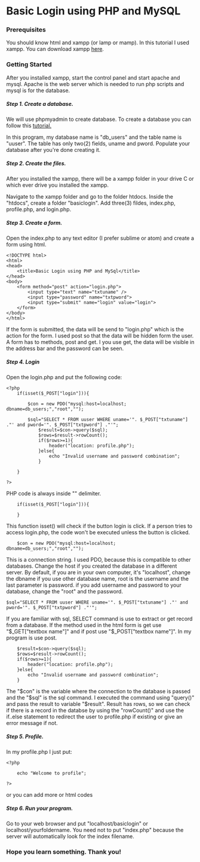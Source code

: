 # Basic Login using PHP and MySQL

### Prerequisites

You should know html and xampp (or lamp or mamp). In this tutorial I used xampp. You can download xampp [here](https://www.apachefriends.org/index.html).

### Getting Started

After you installed xampp, start the control panel and start apache and mysql. Apache is the web server which is needed to run php scripts and mysql is for the database.

##### Step 1. Create a database.

We will use phpmyadmin to create database. To create a database you can follow this [tutorial.](http://documentation.flytheme.net/how-to-create-a-mysql-database-using-xampp/)

In this program, my database name is "db_users" and the table name is "uuser". The table has only two(2) fields, uname and pword. Populate your database after you're done creating it.

##### Step 2. Create the files.

After you installed the xampp, there will be a xampp folder in your drive C or which ever drive you installed the xampp.

Navigate to the xampp folder and go to the folder htdocs. Inside the "htdocs", create a folder "basiclogin". Add three(3) fildes, index.php, profile.php, and login.php.


##### Step 3. Create a form.

Open the index.php to any text editor (I prefer sublime or atom) and create a form using html.

```
<!DOCTYPE html>
<html>
<head>
	<title>Basic Login using PHP and MySql</title>
</head>
<body>
	<form method="post" action="login.php"> 
		<input type="text" name="txtuname" />
		<input type="password" name="txtpword">
		<input type="submit" name="login" value="login">
	</form>
</body>
</html>
```

If the form is submitted, the data will be send to "login.php" which is the action for the form. I used post so that the data will be hidden form the user. A form has to methods, post and get. I you use get, the data will be visible in the address bar and the password can be seen.


##### Step 4. Login

Open the login.php and put the following code:

```
<?php	
	if(isset($_POST["login"])){

		$con = new PDO("mysql:host=localhost; dbname=db_users;","root","");

		$sql="SELECT * FROM uuser WHERE uname='". $_POST["txtuname"] ."' and pword='". $_POST["txtpword"] ."'";
			$result=$con->query($sql); 
			$rows=$result->rowCount(); 
			if($rows>=1){
				header("location: profile.php");
			}else{
				echo "Invalid username and password combination";
			}

	}

?>
```

PHP code is always inside "<?php ... ?>" delimiter.

```
	if(isset($_POST["login"])){

	}
```

This function isset() will check if the button login is click. If a person tries to access login.php, the code won't be executed unless the button is clicked.

```
	$con = new PDO("mysql:host=localhost; dbname=db_users;","root","");
```

This is a connection string. I used PDO, because this is compatible to other databases. Change the host if you created the database in a different server. By default, if you are in your own computer, it's "localhost", change the dbname if you use other database name, root is the username and the last parameter is password. if you add username and password to your database, change the "root" and the password.


```
$sql="SELECT * FROM uuser WHERE uname='". $_POST["txtuname"] ."' and pword='". $_POST["txtpword"] ."'";
```

If you are familiar with sql, SELECT command is use to extract or get record from a database. If the method used in the html form is get use "$_GET["textbox name"]" and if post use "$_POST["textbox name"]". In my program is use post.

```
	$result=$con->query($sql); 
	$rows=$result->rowCount(); 
	if($rows>=1){
		header("location: profile.php");
	}else{
		echo "Invalid username and password combination";
	}
```

The "$con" is the variable where the connection to the database is passed and the "$sql" is the sql command. I executed the command using "query()" and pass the result to variable "$result". Result has rows, so we can check if there is a record in the databse by using the "rowCount()" and use the if..else statement to redirect the user to profile.php if existing or give an error message if not.

##### Step 5. Profile.

In my profile.php I just put:

```
<?php

	echo "Welcome to profile";

?>
```

or you can add more or html codes

##### Step 6. Run your program.

Go to your web browser and put "localhost/basiclogin" or localhost/yourfoldername. You need not to put "index.php" because the server will automatically look for the index filename.


### Hope you learn something. Thank you!







